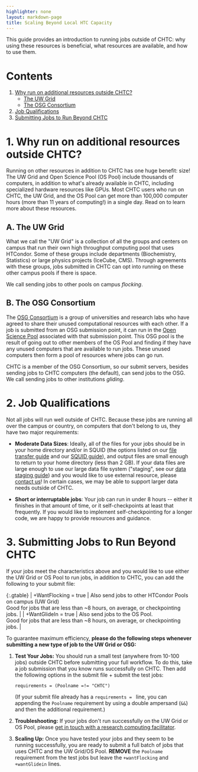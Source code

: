 ```yaml
---
highlighter: none
layout: markdown-page
title: Scaling Beyond Local HTC Capacity
---
```



This guide provides an introduction to running jobs outside of CHTC: why
using these resources is beneficial, what resources are available, and
how to use them.

Contents
========

1.  [Why run on additional resources outside CHTC?](#why)
    -   [The UW Grid](#uw)
    -   [The OSG Consortium](#osg)
2.  [Job Qualifications](#job)
3.  [Submitting Jobs to Run Beyond CHTC](#submit)


<a name="why"></a>

**1. Why run on additional resources outside CHTC?**
================================================

Running on other resources in addition to CHTC has one huge benefit:
size! The UW Grid and Open Science Pool (OS Pool) include thousands of computers,
in addition to what\'s already available in CHTC, including specialized 
hardware resources like GPUs. Most CHTC users who run
on CHTC, the UW Grid, and the OS Pool can get more than 100,000 computer
hours (more than 11 years of computing!) in a single day. Read on to
learn more about these resources.

<a name="uw"></a>

A. The UW Grid
--------------

What we call the \"UW Grid\" is a collection of all the groups and
centers on campus that run their own high throughput computing pool that
uses HTCondor. Some of these groups include departments (Biochemistry,
Statistics) or large physics projects (IceCube, CMS). Through agreements
with these groups, jobs submitted in CHTC can opt into running on these
other campus pools if there is space.

We call sending jobs to other pools on campus *flocking*.

<a name="osg"></a>

B. The OSG Consortium
------------------------------

The <a href="http://www.osg-htc.org/">OSG Consortium</a> is a group of universities and research labs
who have agreed to share their unused computational resources with each
other. If a job is submitted from an OSG submission point, it can run in
the [Open Science Pool](https://osg-htc.org/about/open_science_pool/) associated with that submission point. This OSG pool is the
result of going out to other members of the OS Pool and finding if they have
any unused computers that are available to run jobs. These unused
computers then form a pool of resources where jobs can go run.

CHTC is a member of the OSG Consortium, so our submit servers,
besides sending jobs to CHTC computers (the default), can send jobs to
the OSG. We call sending jobs to other institutions *gliding*.


<a name="job"></a>

**2. Job Qualifications**
=====================

Not all jobs will run well outside of CHTC. Because these jobs are
running all over the campus or country, on computers that don\'t belong
to us, they have two major requirements:

-   **Moderate Data Sizes**: Ideally, all of the files for your jobs should be
    in your home directory and/or in SQUID (the options listed on our [file
    transfer guide](file-availability) and our [SQUID
    guide](file-avail-squid)), and output files are small enough
    to return to your home directory (less than 2 GB).  If your data files 
    are large enough to use our large data file system ("staging", see our [data
    staging guide](file-avail-largedata)) and you would like to use external
    resource, please [contact us](chtc@cs.wisc.edu)!  In certain cases, we may be 
    able to support larger data needs outside of CHTC. 

-   **Short or interruptable jobs**: Your job can run in under 8 hours
    \-- either it finishes in that amount of time, or it
    self-checkpoints at least that frequently. If you would like to implement
    self-checkpointing for a longer code, we are happy to provide resources 
    and guidance. 


<a name="submit"></a>

**3. Submitting Jobs to Run Beyond CHTC**
=====================================

If your jobs meet the characteristics above and you would like to use
either the UW Grid or OS Pool to run jobs, in addition to CHTC, you can add
the following to your submit file:

{:.gtable}
  | +WantFlocking = true | Also send jobs to other HTCondor Pools on campus (UW Grid)<br>Good for jobs that are less than \~8 hours, on average, or checkpointing jobs. |
  | +WantGlideIn = true  | Also send jobs to the OS Pool. <br> Good for jobs that are less than \~8 hours, on average, or checkpointing jobs. |

To guarantee maximum efficiency, **please do the following steps
whenever submitting a new type of job to the UW Grid or OSG:**

1.  **Test Your Jobs:** You should run a small test (anywhere from
    10-100 jobs) outside CHTC before submitting your full workflow. To
    do this, take a job submission that you know runs successfully on
    CHTC. Then add the following options in the submit file + submit the
    test jobs:

    ``` {.sub}
    requirements = (Poolname =!= "CHTC")
    ```

    (If your submit file already has a `requirements = ` line, you can
    appending the `Poolname` requirement by using a double ampersand
    (`&&`) and then the additional requirement.)

2.  **Troubleshooting:** If your jobs don\'t run successfully on the UW
    Grid or OS Pool, please [get in touch with a research computing
    facilitator](get-help).  
    
3.  **Scaling Up:** Once you have tested your jobs and they seem to be
    running successfully, you are ready to submit a full batch of jobs
    that uses CHTC and the UW Grid/OS Pool. **REMOVE** the `Poolname`
    requirement from the test jobs but leave the `+wantFlocking` and
    `+wantGlidein` lines.
